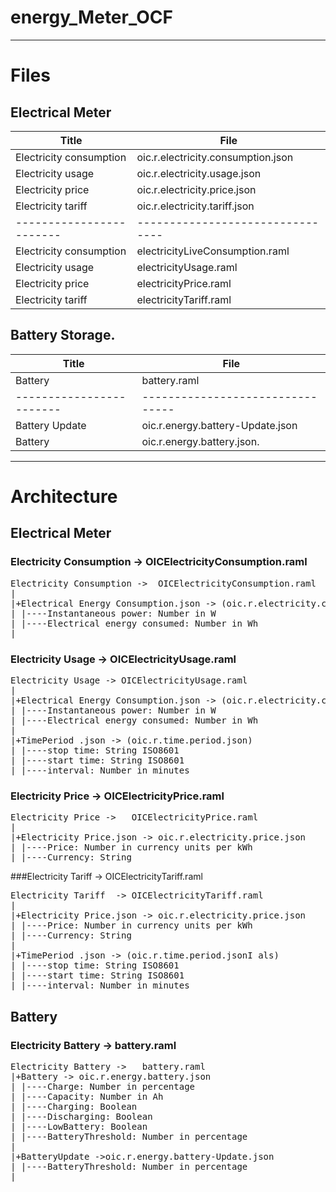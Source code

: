 # energy_Meter_OCF

____

# Files
## Electrical Meter 
| Title | File |
|------------------------|--------------------------------|
|Electricity consumption | oic.r.electricity.consumption.json |
|Electricity usage       | oic.r.electricity.usage.json |
|Electricity price       | oic.r.electricity.price.json |
|Electricity tariff      | oic.r.electricity.tariff.json |
|------------------------|--------------------------------|
|Electricity consumption | electricityLiveConsumption.raml| 
|Electricity usage       | electricityUsage.raml |
|Electricity price       | electricityPrice.raml |
|Electricity tariff      | electricityTariff.raml |

## Battery Storage. 
 
| Title | File |
|------------------------|--------------------------------|
|Battery                 | battery.raml 
|------------------------|--------------------------------|
|Battery Update          | oic.r.energy.battery-Update.json|
|Battery                 | oic.r.energy.battery.json. |
 
___
# Architecture

## Electrical Meter

### Electricity Consumption ->  OICElectricityConsumption.raml
<pre>
Electricity Consumption ->  OICElectricityConsumption.raml
|
|+Electrical Energy Consumption.json -> (oic.r.electricity.consumption.json)
| |----Instantaneous power: Number in W
| |----Electrical energy consumed: Number in Wh
|
</pre>
 

### Electricity Usage -> OICElectricityUsage.raml
<pre>
Electricity Usage -> OICElectricityUsage.raml
|
|+Electrical Energy Consumption.json -> (oic.r.electricity.consumption.json)
| |----Instantaneous power: Number in W
| |----Electrical energy consumed: Number in Wh
|
|+TimePeriod .json -> (oic.r.time.period.json)
| |----stop time: String ISO8601
| |----start time: String ISO8601
| |----interval: Number in minutes
</pre>

### Electricity Price ->   OICElectricityPrice.raml
<pre>
Electricity Price ->   OICElectricityPrice.raml
|
|+Electricity Price.json -> oic.r.electricity.price.json
| |----Price: Number in currency units per kWh
| |----Currency: String
</pre>

 
 ###Electricity Tariff  -> OICElectricityTariff.raml
<pre>
Electricity Tariff  -> OICElectricityTariff.raml
|
|+Electricity Price.json -> oic.r.electricity.price.json
| |----Price: Number in currency units per kWh  
| |----Currency: String
|
|+TimePeriod .json -> (oic.r.time.period.jsonI als)
| |----stop time: String ISO8601
| |----start time: String ISO8601
| |----interval: Number in minutes  
</pre>


## Battery

### Electricity Battery ->   battery.raml
<pre>
Electricity Battery ->   battery.raml
|+Battery -> oic.r.energy.battery.json
| |----Charge: Number in percentage
| |----Capacity: Number in Ah
| |----Charging: Boolean
| |----Discharging: Boolean
| |----LowBattery: Boolean
| |----BatteryThreshold: Number in percentage
|
|+BatteryUpdate ->oic.r.energy.battery-Update.json
| |----BatteryThreshold: Number in percentage
|
</pre>

